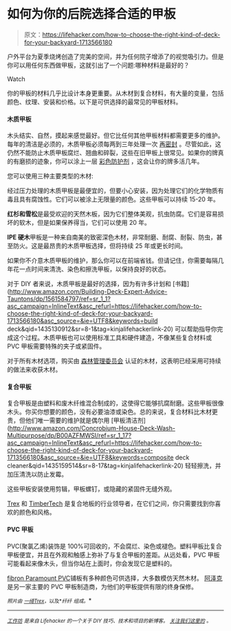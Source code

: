 # 如何为你的后院选择合适的甲板

> 原文：<https://lifehacker.com/how-to-choose-the-right-kind-of-deck-for-your-backyard-1713566180>

户外平台为夏季烧烤创造了完美的空间，并为任何院子增添了的视觉吸引力。但是你可以用任何东西做甲板，这就引出了一个问题:哪种材料是最好的？

Watch

你的甲板的材料几乎比设计本身更重要。从木材到复合材料，有大量的变量，包括颜色、纹理、安装和价格。以下是可供选择的最常见的甲板材料。

#### 木质甲板

木头结实、自然，摸起来感觉最好。但它比任何其他甲板材料都需要更多的维护。每年的清洁是必须的，木质甲板必须每两到三年处理一次 [再密封](https://lifehacker.com/clean-and-reseal-your-wood-deck-just-in-time-for-summer-1695910361) 。尽管如此，这仍然不能防止木质甲板腐烂、翘曲和碎裂，这些在旧甲板上很常见。如果你的牌真的有磨损的迹象，你可以涂上一层 [彩色防护剂](https://lifehacker.com/refresh-your-concrete-patio-with-a-color-and-protectant-1689811669) ，这会让你的牌多活几年。

您可以使用三种主要类型的木材:

经过压力处理的木质甲板是最便宜的，但要小心安装，因为处理它们的化学物质有毒且具有腐蚀性。它们可以被涂上无限量的颜色。这些甲板可以持续 15-20 年。

**红杉和雪松**是最受欢迎的天然木板，因为它们整体美观，抗虫防腐。它们是容易损坏的软木，但是如果保养得当，它们可以使用 20 年。

**IPE 硬木**甲板是一种来自南美的致密深色木材，非常耐磨、耐腐、耐裂、防虫，甚至防火。这是最昂贵的木质甲板选择，但将持续 25 年或更长时间。

如果你不介意木质甲板的维护，那么你可以在前端省钱。但请记住，你需要每隔几年花一点时间来清洗、染色和擦洗甲板，以保持良好的状态。

对于 DIY 者来说，木质甲板是最好的选择，因为有许多计划和 [书籍](http://www.amazon.com/Building-Deck-Expert-Advice-Tauntons/dp/1561584797/ref=sr_1_1?asc_campaign=InlineText&asc_refurl=https://lifehacker.com/how-to-choose-the-right-kind-of-deck-for-your-backyard-1713566180&asc_source=&ie=UTF8&keywords=build deck&qid=1435130912&sr=8-1&tag=kinjalifehackerlink-20) 可以帮助指导你完成这个过程。木质甲板也可以使用标准工具和硬件建造，不像某些复合材料或 PVC 甲板需要特殊的夹子或紧固件。

对于所有木材选项，购买由 [森林管理委员会](https://us.fsc.org/) 认证的木材，这表明已经采用可持续的做法来收获木材。

#### 复合甲板

复合甲板是由塑料和废木纤维混合制成的，这使得它能够抗腐耐磨。这些甲板很像木头。你买你想要的颜色，没有必要油漆或染色。总的来说，复合材料比木材更贵，但他们唯一需要的维护就是偶尔用 [甲板清洁剂](http://www.amazon.com/Concrobium-House-Deck-Wash-Multipurpose/dp/B00AZFMWSI/ref=sr_1_17?asc_campaign=InlineText&asc_refurl=https://lifehacker.com/how-to-choose-the-right-kind-of-deck-for-your-backyard-1713566180&asc_source=&ie=UTF8&keywords=composite deck cleaner&qid=1435159514&sr=8-17&tag=kinjalifehackerlink-20) 轻轻擦洗，并加压清洗以防止发霉。

这些甲板安装使用剪辑，甲板螺钉，或隐藏的紧固件无缝外观。

[Trex](http://www.trex.com/) 和 [TimberTech](http://timbertech.com/) 是复合地板的行业领导者，在它们之间，你只需要找到你喜欢的颜色和风格。

#### PVC 甲板

PVC(聚氯乙烯)装饰是 100%可回收的，不会腐烂、染色或褪色。塑料甲板比复合甲板便宜，并且在外观和触感上弥补了与复合甲板的差距。从远处看，PVC 甲板可能看起来像木头，但当你站在上面时，你会发现它是塑料的。

[fibron Paramount PVC](https://www.fiberondecking.com/products/decking/paramount-decking)铺板有多种颜色可供选择，大多数模仿天然木材。 [阿泽克](http://www.azek.com/) 是另一家主要的 PVC 甲板制造商，为他们的甲板提供有限的终身保修。

<small>*照片由*</small> [<small>*一绮*</small>](https://www.flickr.com/photos/57412095@N05/12781278445/in/photolist-ktroMK-28yxk2-28CYJC-7TtuwW-28CYMf-ch2Ma3-ch2Lnd-9H7cLD-6RPnBQ-aN731k-aN74d4-aN77sP-pDqN6b-oZ2vUo-4NVhki-4Gxh5g-kkvwS-itQnq4-3nvokn-6AEDxJ-88p3CQ-JdkZA-88kPXF-9baSck-7Tqe2B-crDdnL-crDdcq-6QGKWC-6QBUcZ-6QCMvi-6QBTbK-6QBS3t-6QHa4f-6QG38Q-6QD48n-6QCV4R-6QFF6L-6QH9uj-6QD3nB-6QFVts-7USoZt-7UVJmU-7UVGHA-7UVGjN-7USrDH-cKJ3X3-7UVoXu-7UVpgE-7TqdYP-7TqdX8)<small></small>*[<small>*Trex*</small>](http://www.trex.com/)<small>*，以及*</small><small>*纤纤*</small> <small>*组成。*</small>*

* * *

*[*<small>工作坊</small>*](http://workshop.lifehacker.com/) *<small>是来自 Lifehacker 的一个关于 DIY 技巧、技术和项目的新博客。</small>* [*<small>关注我们这里的</small>*](https://twitter.com/WorkshopLH) <small>*。*</small>*